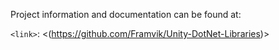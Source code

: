 Project information and documentation can be found at: 

`<link>`: <(https://github.com/Framvik/Unity-DotNet-Libraries)>